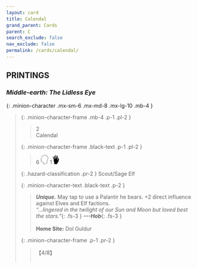 ```yaml
---
layout: card
title: Calendal
grand_parent: Cards
parent: C
search_exclude: false
nav_exclude: false
permalink: /cards/calendal/
---
```


## PRINTINGS


### _Middle-earth: The Lidless Eye_

{: .minion-character .mx-sm-6 .mx-md-8 .mx-lg-10 .mb-4 }
> {: .minion-character-frame .mb-4 .p-1 .pl-2 }
> > <div class="hazard-mp">2</div>
> > <div class="card-name">Calendal</div>
>
> {: .minion-character-frame .black-text .p-1 .pl-2 }
> > 6 ![](/assets/images/mind.svg) 1![](/assets/images/di.svg)
>
> {: .hazard-classification .pr-2 }
> Scout/Sage Elf
>
> {: .minion-character-text .black-text .p-2 }
> > _**Unique.**_ May tap to use a Palantir he bears. +2 direct influence against Elves and Elf factions. <br>_“...lingered in the twilight of our Sun and Moon but loved best the stars."_{: .fs-3 } ***---&#65279;Hob***{: .fs-3 }  <br><br>**Home Site:** Dol Guldur 
>
> {: .minion-character-frame .p-1 .pr-2 }
> > <div class="card-shield">【4/8】</div>
> > <div class="card-corruption-white">&nbsp;</div>

